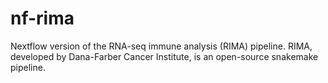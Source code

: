 # nf-rima
Nextflow version of the RNA-seq immune analysis (RIMA) pipeline. RIMA, developed by Dana-Farber Cancer Institute, is an open-source snakemake pipeline. 
